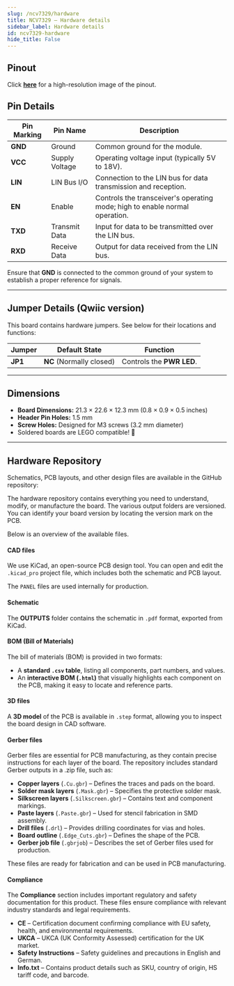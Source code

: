 ```yaml
---  
slug: /ncv7329/hardware  
title: NCV7329 – Hardware details
sidebar_label: Hardware details
id: ncv7329-hardware  
hide_title: False  
---
```


## Pinout

<CenteredImage src="/img/ncv7329/pinout.png" alt="LIN Transceiver NCV7329 Breakout pinout diagram" caption="LIN Transceiver NCV7329 Breakout pinout diagram"/>

Click [**here**](/img/ncv7329/pinout.png) for a high-resolution image of the pinout.

## Pin Details

| Pin Marking | Pin Name       | Description                                                                 |
| ----------- | -------------- | --------------------------------------------------------------------------- |
| **GND**     | Ground         | Common ground for the module.                                               |
| **VCC**     | Supply Voltage | Operating voltage input (typically 5V to 18V).                              |
| **LIN**     | LIN Bus I/O    | Connection to the LIN bus for data transmission and reception.              |
| **EN**      | Enable         | Controls the transceiver's operating mode; high to enable normal operation. |
| **TXD**     | Transmit Data  | Input for data to be transmitted over the LIN bus.                          |
| **RXD**     | Receive Data   | Output for data received from the LIN bus.                                  |

<WarningBox>Ensure that **GND** is connected to the common ground of your system to establish a proper reference for signals.</WarningBox>

---

## Jumper Details (Qwiic version)

This board contains hardware jumpers. See below for their locations and functions:

<CenteredImage src="/img/ncv7329/jp1.png" alt="jp1" caption="JP1" width="600px"/>

| Jumper  | Default State            | Function                                                                                   |
| ------- | ------------------------ | ------------------------------------------------------------------------------------------ |
| **JP1** | **NC** (Normally closed) | Controls the **PWR LED**.                                                                    |

---

## Dimensions

- **Board Dimensions:** 21.3 × 22.6 × 12.3 mm (0.8 × 0.9 × 0.5 inches)
- **Header Pin Holes:** 1.5 mm  
- **Screw Holes:** Designed for M3 screws (3.2 mm diameter)  
- Soldered boards are LEGO compatible! 🧱

---

## Hardware Repository

Schematics, PCB layouts, and other design files are available in the GitHub repository:

<QuickLink 
  title="LIN Transceiver NCV7329 Breakout Hardware Design" 
  description="GitHub hardware repository for this product"
  url="https://github.com/SolderedElectronics/LIN-Transceiver-NCV7329-MASTER-breakout-hardware-design/tree/main"
  image="/img/ncv7329/333026.png" 
/>

The hardware repository contains everything you need to understand, modify, or manufacture the board. The various output folders are versioned. You can identify your board version by locating the version mark on the PCB.

Below is an overview of the available files.

#### CAD files

We use KiCad, an open-source PCB design tool. You can open and edit the `.kicad_pro` project file, which includes both the schematic and PCB layout.

The `PANEL` files are used internally for production.

#### Schematic

The **OUTPUTS** folder contains the schematic in `.pdf` format, exported from KiCad.

#### BOM (Bill of Materials)

The bill of materials (BOM) is provided in two formats:  

- A **standard `.csv` table**, listing all components, part numbers, and values.  
- An **interactive BOM (`.html`)** that visually highlights each component on the PCB, making it easy to locate and reference parts.  

#### 3D files

A **3D model** of the PCB is available in `.step` format, allowing you to inspect the board design in CAD software.

#### Gerber files

Gerber files are essential for PCB manufacturing, as they contain precise instructions for each layer of the board. The repository includes standard Gerber outputs in a .zip file, such as:  

- **Copper layers** (`.Cu.gbr`) – Defines the traces and pads on the board.  
- **Solder mask layers** (`.Mask.gbr`) – Specifies the protective solder mask.  
- **Silkscreen layers** (`.Silkscreen.gbr`) – Contains text and component markings.  
- **Paste layers** (`.Paste.gbr`) – Used for stencil fabrication in SMD assembly.  
- **Drill files** (`.drl`) – Provides drilling coordinates for vias and holes.  
- **Board outline** (`.Edge_Cuts.gbr`) – Defines the shape of the PCB.  
- **Gerber job file** (`.gbrjob`) – Describes the set of Gerber files used for production.  

These files are ready for fabrication and can be used in PCB manufacturing.

#### Compliance

The **Compliance** section includes important regulatory and safety documentation for this product. These files ensure compliance with relevant industry standards and legal requirements.

- **CE** – Certification document confirming compliance with EU safety, health, and environmental requirements.  
- **UKCA** – UKCA (UK Conformity Assessed) certification for the UK market.  
- **Safety Instructions** – Safety guidelines and precautions in English and German.  
- **Info.txt** – Contains product details such as SKU, country of origin, HS tariff code, and barcode.